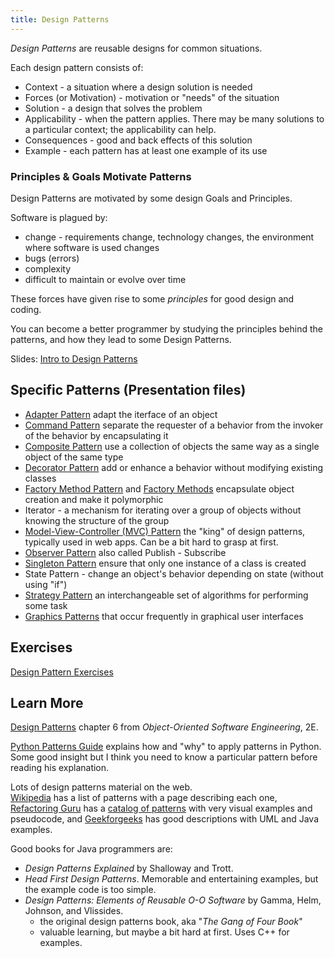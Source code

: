 ```yaml
---
title: Design Patterns
---
```


*Design Patterns* are reusable designs for common situations. 

Each design pattern consists of:

* Context - a situation where a design solution is needed
* Forces (or Motivation) - motivation or "needs" of the situation
* Solution - a design that solves the problem
* Applicability - when the pattern applies.  There may be many solutions to a particular context; the applicability can help.
* Consequences - good and back effects of this solution
* Example - each pattern has at least one example of its use

### Principles & Goals Motivate Patterns

Design Patterns are motivated by some design Goals and Principles.

Software is plagued by:

* change - requirements change, technology changes, the environment where software is used changes
* bugs (errors)
* complexity
* difficult to maintain or evolve over time

These forces have given rise to some *principles* for good design and coding.

You can become a better programmer by studying the principles behind the patterns,
and how they lead to some Design Patterns.

Slides: [Intro to Design Patterns](Intro-Design-Patterns.pdf)

## Specific Patterns (Presentation files)

* [Adapter Pattern](Adapter-Pattern.pdf) adapt the iterface of an object
* [Command Pattern](Command-Pattern.pdf) separate the requester of a behavior from the invoker of the behavior by encapsulating it
* [Composite Pattern](Composite-Pattern.pdf) use a collection of objects the same way as a single object of the same type
* [Decorator Pattern](Decorator-Pattern.pdf) add or enhance a behavior without modifying existing classes
* [Factory Method Pattern](Factory-Method-Slides.pdf) and [Factory Methods](Factory-Methods.pdf) encapsulate object creation and make it polymorphic
* Iterator - a mechanism for iterating over a group of objects without knowing the structure of the group
* [Model-View-Controller (MVC) Pattern](MVC-Pattern.pdf) the "king" of design patterns, typically used in web apps. Can be a bit hard to grasp at first.
* [Observer Pattern](Observer-Pattern.pdf) also called Publish - Subscribe
* [Singleton Pattern](Singleton-Pattern.pdf) ensure that only one instance of a class is created
* State Pattern - change an object's behavior depending on state (without using "if")
* [Strategy Pattern](Strategy-Pattern.pdf) an interchangeable set of algorithms for performing some task
* [Graphics Patterns](Graphics-Patterns.pdf) that occur frequently in graphical user interfaces

## Exercises

[Design Pattern Exercises](Patterns-Exercises.pdf)

## Learn More

[Design Patterns](OOSE-ch6-Design-Patterns.pdf) chapter 6 from *Object-Oriented Software Engineering*, 2E.

[Python Patterns Guide](https://python-patterns.guide/) explains how and "why" to apply patterns in Python. Some good insight but I think you need to know a particular pattern before reading his explanation.

Lots of design patterns material on the web.    
[Wikipedia](https://en.wikipedia.org/wiki/Software_design_pattern) has a list of patterns with a page describing each one,
[Refactoring Guru](https://refactoring.guru/design-patterns) has a
[catalog of patterns](https://refactoring.guru/design-patterns/catalog) with very visual examples and pseudocode,
and
[Geekforgeeks](https://www.geeksforgeeks.org/software-design-patterns/) has good descriptions with UML and Java examples.


Good books for Java programmers are:

* _Design Patterns Explained_ by Shalloway and Trott.
* _Head First Design Patterns_. Memorable and entertaining examples, but the example code is too simple.
* _Design Patterns: Elements of Reusable O-O Software_ by Gamma, Helm, Johnson, and Vlissides.
  - the original design patterns book, aka "*The Gang of Four Book*"
  - valuable learning, but maybe a bit hard at first. Uses C++ for examples.
